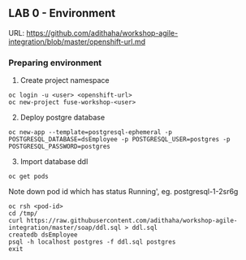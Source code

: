
## LAB 0 - Environment

URL: https://github.com/adithaha/workshop-agile-integration/blob/master/openshift-url.md

### Preparing environment
1. Create project namespace
```
oc login -u <user> <openshift-url>
oc new-project fuse-workshop-<user>
```
2. Deploy postgre database
```
oc new-app --template=postgresql-ephemeral -p POSTGRESQL_DATABASE=dsEmployee -p POSTGRESQL_USER=postgres -p POSTGRESQL_PASSWORD=postgres
```

3. Import database ddl
```
oc get pods
```
Note down pod id which has status  Running', eg. postgresql-1-2sr6g
```
oc rsh <pod-id>
cd /tmp/
curl https://raw.githubusercontent.com/adithaha/workshop-agile-integration/master/soap/ddl.sql > ddl.sql
createdb dsEmployee
psql -h localhost postgres -f ddl.sql postgres
exit
```
